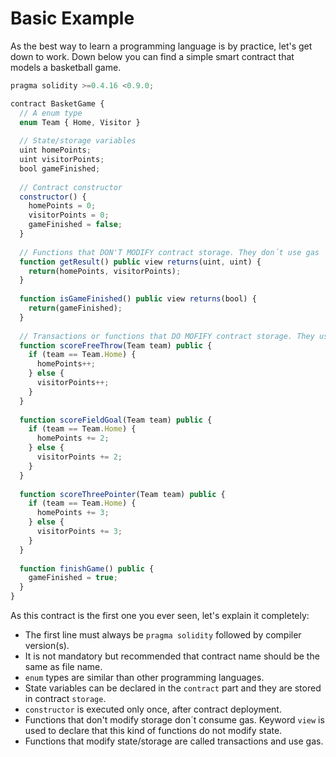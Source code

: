 # Basic Example
As the best way to learn a programming language is by practice, let's get down to work. Down below you can find a simple smart contract that models a basketball game.

```js
pragma solidity >=0.4.16 <0.9.0;

contract BasketGame {
  // A enum type
  enum Team { Home, Visitor }
  
  // State/storage variables
  uint homePoints;
  uint visitorPoints;
  bool gameFinished;
    
  // Contract constructor
  constructor() {
    homePoints = 0;
    visitorPoints = 0;
    gameFinished = false;
  }
  
  // Functions that DON'T MODIFY contract storage. They don´t use gas
  function getResult() public view returns(uint, uint) {
    return(homePoints, visitorPoints);
  }
  
  function isGameFinished() public view returns(bool) {
    return(gameFinished);
  }
  
  // Transactions or functions that DO MOFIFY contract storage. They use gas
  function scoreFreeThrow(Team team) public {
    if (team == Team.Home) {
      homePoints++;
    } else {
      visitorPoints++;
    }
  }
  
  function scoreFieldGoal(Team team) public {
    if (team == Team.Home) {
      homePoints += 2;
    } else {
      visitorPoints += 2;
    }
  }
  
  function scoreThreePointer(Team team) public {
    if (team == Team.Home) {
      homePoints += 3;
    } else {
      visitorPoints += 3;
    }
  }
  
  function finishGame() public {
    gameFinished = true;
  }
}
```

As this contract is the first one you ever seen, let's explain it completely:
* The first line must always be `pragma solidity` followed by compiler version(s).
* It is not mandatory but recommended that contract name should be the same as file name.
* `enum` types are similar than other programming languages.
* State variables can be declared in the `contract` part and they are stored in contract `storage`.
* `constructor` is executed only once, after contract deployment.
* Functions that don't modify storage don´t consume gas. Keyword `view` is used to declare that this kind of functions do not modify state.
* Functions that modify state/storage are called transactions and use gas.